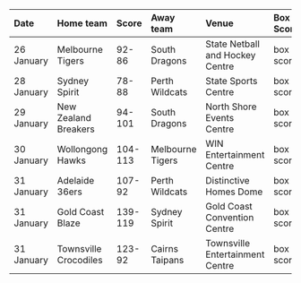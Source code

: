 | Date       | Home team             | Score   | Away team        | Venue                           | Box Score   | Report   |
|:-----------|:----------------------|:--------|:-----------------|:--------------------------------|:------------|:---------|
| 26 January | Melbourne Tigers      | 92-86   | South Dragons    | State Netball and Hockey Centre | box score   | report   |
| 28 January | Sydney Spirit         | 78-88   | Perth Wildcats   | State Sports Centre             | box score   | report   |
| 29 January | New Zealand Breakers  | 94-101  | South Dragons    | North Shore Events Centre       | box score   | report   |
| 30 January | Wollongong Hawks      | 104-113 | Melbourne Tigers | WIN Entertainment Centre        | box score   | report   |
| 31 January | Adelaide 36ers        | 107-92  | Perth Wildcats   | Distinctive Homes Dome          | box score   | report   |
| 31 January | Gold Coast Blaze      | 139-119 | Sydney Spirit    | Gold Coast Convention Centre    | box score   | report   |
| 31 January | Townsville Crocodiles | 123-92  | Cairns Taipans   | Townsville Entertainment Centre | box score   | report   |